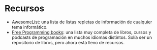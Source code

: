 # Recursos

- [AwesomeList](https://github.com/sindresorhus/awesome): una lista de listas repletas de información de cualquier tema informático.
- [Free Programming books](https://github.com/EbookFoundation/free-programming-books): una lista muy completa de libros, cursos y podcasts de programación en muchos idiomas distintos. Solía ser un repositorio de libros, pero ahora está lleno de recursos.
